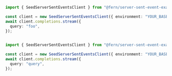 ```typescript
import { SeedServerSentEventsClient } from "@fern/server-sent-event-examples";

const client = new SeedServerSentEventsClient({ environment: "YOUR_BASE_URL" });
await client.completions.stream({
  query: "foo",
});
 
```                        


```typescript
import { SeedServerSentEventsClient } from "@fern/server-sent-event-examples";

const client = new SeedServerSentEventsClient({ environment: "YOUR_BASE_URL" });
await client.completions.stream({
  query: "query",
});
 
```                        



